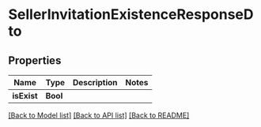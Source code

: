 # SellerInvitationExistenceResponseDto

## Properties
Name | Type | Description | Notes
------------ | ------------- | ------------- | -------------
**isExist** | **Bool** |  | 

[[Back to Model list]](../README.md#documentation-for-models) [[Back to API list]](../README.md#documentation-for-api-endpoints) [[Back to README]](../README.md)


